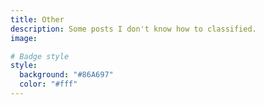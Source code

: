 ```yaml
---
title: Other
description: Some posts I don't know how to classified.
image:

# Badge style
style:
  background: "#86A697"
  color: "#fff"
---
```

